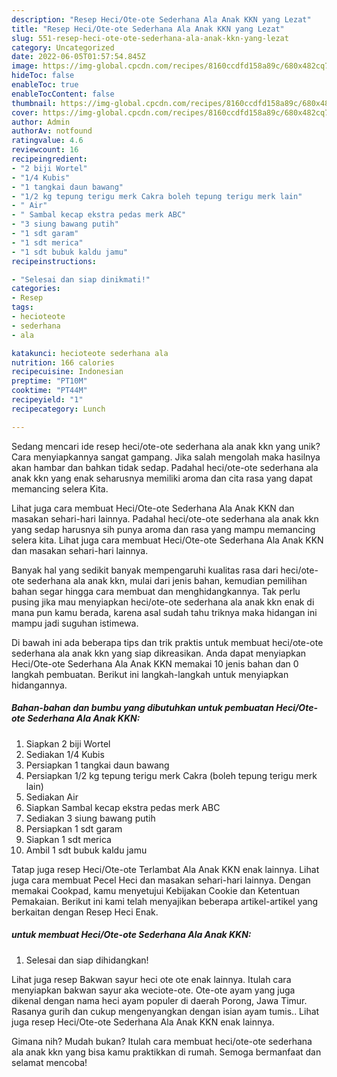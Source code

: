```yaml
---
description: "Resep Heci/Ote-ote Sederhana Ala Anak KKN yang Lezat"
title: "Resep Heci/Ote-ote Sederhana Ala Anak KKN yang Lezat"
slug: 551-resep-heci-ote-ote-sederhana-ala-anak-kkn-yang-lezat
category: Uncategorized
date: 2022-06-05T01:57:54.845Z
image: https://img-global.cpcdn.com/recipes/8160ccdfd158a89c/680x482cq70/heciote-ote-sederhana-ala-anak-kkn-foto-resep-utama.jpg
hideToc: false
enableToc: true
enableTocContent: false
thumbnail: https://img-global.cpcdn.com/recipes/8160ccdfd158a89c/680x482cq70/heciote-ote-sederhana-ala-anak-kkn-foto-resep-utama.jpg
cover: https://img-global.cpcdn.com/recipes/8160ccdfd158a89c/680x482cq70/heciote-ote-sederhana-ala-anak-kkn-foto-resep-utama.jpg
author: Admin
authorAv: notfound
ratingvalue: 4.6
reviewcount: 16
recipeingredient:
- "2 biji Wortel"
- "1/4 Kubis"
- "1 tangkai daun bawang"
- "1/2 kg tepung terigu merk Cakra boleh tepung terigu merk lain"
- " Air"
- " Sambal kecap ekstra pedas merk ABC"
- "3 siung bawang putih"
- "1 sdt garam"
- "1 sdt merica"
- "1 sdt bubuk kaldu jamu"
recipeinstructions:

- "Selesai dan siap dinikmati!"
categories:
- Resep
tags:
- hecioteote
- sederhana
- ala

katakunci: hecioteote sederhana ala 
nutrition: 166 calories
recipecuisine: Indonesian
preptime: "PT10M"
cooktime: "PT44M"
recipeyield: "1"
recipecategory: Lunch

---
```





Sedang mencari ide resep heci/ote-ote sederhana ala anak kkn yang unik? Cara menyiapkannya sangat gampang. Jika salah mengolah maka hasilnya akan hambar dan bahkan tidak sedap. Padahal heci/ote-ote sederhana ala anak kkn yang enak seharusnya memiliki aroma dan cita rasa yang dapat memancing selera Kita.





Lihat juga cara membuat Heci/Ote-ote Sederhana Ala Anak KKN dan masakan sehari-hari lainnya. Padahal heci/ote-ote sederhana ala anak kkn yang sedap harusnya sih punya aroma dan rasa yang mampu memancing selera kita. Lihat juga cara membuat Heci/Ote-ote Sederhana Ala Anak KKN dan masakan sehari-hari lainnya.

Banyak hal yang sedikit banyak mempengaruhi kualitas rasa dari heci/ote-ote sederhana ala anak kkn, mulai dari jenis bahan, kemudian pemilihan bahan segar hingga cara membuat dan menghidangkannya. Tak perlu pusing jika mau menyiapkan heci/ote-ote sederhana ala anak kkn enak di mana pun kamu berada, karena asal sudah tahu triknya maka hidangan ini mampu jadi suguhan istimewa.






Di bawah ini ada beberapa tips dan trik praktis untuk membuat heci/ote-ote sederhana ala anak kkn yang siap dikreasikan. Anda dapat menyiapkan Heci/Ote-ote Sederhana Ala Anak KKN memakai 10 jenis bahan dan 0 langkah pembuatan. Berikut ini langkah-langkah untuk menyiapkan hidangannya.

<!--inarticleads1-->

##### Bahan-bahan dan bumbu yang dibutuhkan untuk pembuatan Heci/Ote-ote Sederhana Ala Anak KKN:

1. Siapkan 2 biji Wortel
1. Sediakan 1/4 Kubis
1. Persiapkan 1 tangkai daun bawang
1. Persiapkan 1/2 kg tepung terigu merk Cakra (boleh tepung terigu merk lain)
1. Sediakan  Air
1. Siapkan  Sambal kecap ekstra pedas merk ABC
1. Sediakan 3 siung bawang putih
1. Persiapkan 1 sdt garam
1. Siapkan 1 sdt merica
1. Ambil 1 sdt bubuk kaldu jamu


Tatap juga resep Heci/Ote-ote Terlambat Ala Anak KKN enak lainnya. Lihat juga cara membuat Pecel Heci dan masakan sehari-hari lainnya. Dengan memakai Cookpad, kamu menyetujui Kebijakan Cookie dan Ketentuan Pemakaian. Berikut ini kami telah menyajikan beberapa artikel-artikel yang berkaitan dengan Resep Heci Enak. 

<!--inarticleads2-->

#####  untuk membuat Heci/Ote-ote Sederhana Ala Anak KKN:


1. Selesai dan siap dihidangkan!

Lihat juga resep Bakwan sayur heci ote ote enak lainnya. Itulah cara menyiapkan bakwan sayur aka weciote-ote. Ote-ote ayam yang juga dikenal dengan nama heci ayam populer di daerah Porong, Jawa Timur. Rasanya gurih dan cukup mengenyangkan dengan isian ayam tumis.. Lihat juga resep Heci/Ote-ote Sederhana Ala Anak KKN enak lainnya. 

Gimana nih? Mudah bukan? Itulah cara membuat heci/ote-ote sederhana ala anak kkn yang bisa kamu praktikkan di rumah. Semoga bermanfaat dan selamat mencoba!
